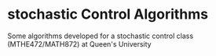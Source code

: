 # stochastic Control Algorithms
Some algorithms developed for a stochastic control class (MTHE472/MATH872) at Queen's University
